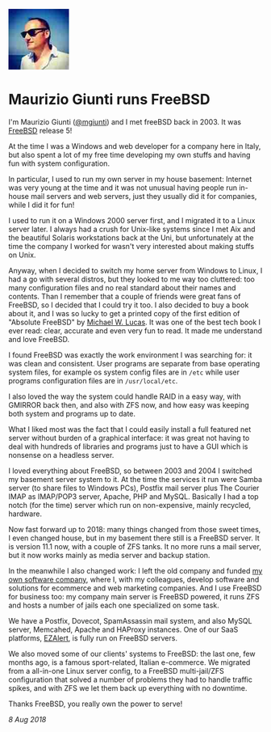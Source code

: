 <p><a href="/" alt="avatar" title="home page"><img src="mgiunti.jpeg" class="w3"></a></p>

# Maurizio Giunti runs FreeBSD

I'm Maurizio Giunti ([@mgiunti]) and I met freeBSD back in 2003.
It was [FreeBSD] release 5!

At the time I was a Windows and web developer for a company here
in Italy, but also spent a lot of my free time developing my own
stuffs and having fun with system configuration.

In particular, I used to run my own server in my house basement:
Internet was very young at the time and it was not unusual having
people run in-house mail servers and web servers, just they usually
did it for companies, while I did it for fun!

I used to run it on a Windows 2000 server first, and I migrated it
to a Linux server later. I always had a crush for Unix-like systems
since I met Aix and the beautiful Solaris workstations back at the
Uni, but unfortunately at the time the company I worked for wasn't
very interested about making stuffs on Unix.

Anyway, when I decided to switch my home server from Windows to
Linux, I had a go with several distros, but they looked to me way
too cluttered: too many configuration files and no real standard
about their names and contents.  Than I remember that a couple of
friends were great fans of FreeBSD, so I decided that I could try
it too. I also decided to buy a book about it, and I was so lucky
to get a printed copy of the first edition of "Absolute FreeBSD"
by [Michael W. Lucas]. It was one of the best tech book I ever read:
clear, accurate and even very fun to read. It made me understand
and love FreeBSD.

I found FreeBSD was exactly the work environment I was searching
for: it was clean and consistent. User programs are separate from
base operating system files, for example os system config files are
in `/etc` while user programs configuration files are in `/usr/local/etc`.

I also loved the way the system could handle RAID in a easy way,
with GMIRROR back then, and also with ZFS now, and how easy was
keeping both system and programs up to date.

What I liked most was the fact that I could easily install a
full featured net server without burden of a graphical interface:
it was great not having to deal with hundreds of libraries and
programs just to have a GUI which is nonsense on a headless server.

I loved everything about FreeBSD, so between 2003 and 2004 I switched
my basement server system to it. At the time the services it run
were Samba server (to share files to Windows PCs), Postfix mail
server plus The Courier IMAP as IMAP/POP3 server, Apache, PHP and
MySQL.  Basically I had a top notch (for the time) server which run
on non-expensive, mainly recycled, hardware.

Now fast forward up to 2018: many things changed from those sweet
times, I even changed house, but in my basement there still is a
FreeBSD server. It is version 11.1 now, with a couple of ZFS tanks.
It no more runs a mail server, but it now works mainly as media
server and backup station.

In the meanwhile I also changed work: I left the old company and
funded [my own software company](https://www.codeguru.it), where I,
with my colleagues, develop software and solutions for ecommerce
and web marketing companies.  And I use FreeBSD for business too:
my company main server is FreeBSD powered, it runs ZFS and hosts a
number of jails each one specialized on some task.

We have a Postfix,  Dovecot, SpamAssassin mail system, and also MySQL
server, Memcahed, Apache and HAProxy instances.  One of our SaaS
platforms, [EZAlert](https://ezalert.me), is fully run on FreeBSD
servers.

We also moved some of our clients' systems to FreeBSD: the last
one, few months ago, is a famous sport-related, Italian  e-commerce.
We migrated from a all-in-one Linux server config, to a FreeBSD
multi-jail/ZFS configuration that solved a number of problems they
had to handle traffic spikes, and with ZFS we let them back up
everything with no downtime.

Thanks FreeBSD, you really own the power to serve!

_8 Aug 2018_

[@mgiunti]: https://twitter.com/mgiunti
[FreeBSD]: https://www.freebsd.org/
[Michael W. Lucas]: https://www.michaelwlucas.com
